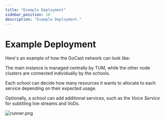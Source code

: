 ```yaml
---
title: "Example Deployment"
sidebar_position: 10
description: "Example Deployment."
---
```


# Example Deployment

Here's an example of how the GoCast network can look like:

The main instance is managed centrally by TUM, while the other node clusters are connected individually by the schools.

Each school can decide how many resources it wants to allocate to each service depending on their expected usage.

Optionally, a school can add additional services, such as the _Voice Service_ for subtitling live streams and VoDs.

![runner.png](/deployment/DeploymentDiagram.png)
